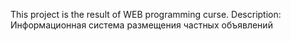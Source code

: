 This project is the result of WEB programming curse. 
Description: Информационная система размещения частных объявлений